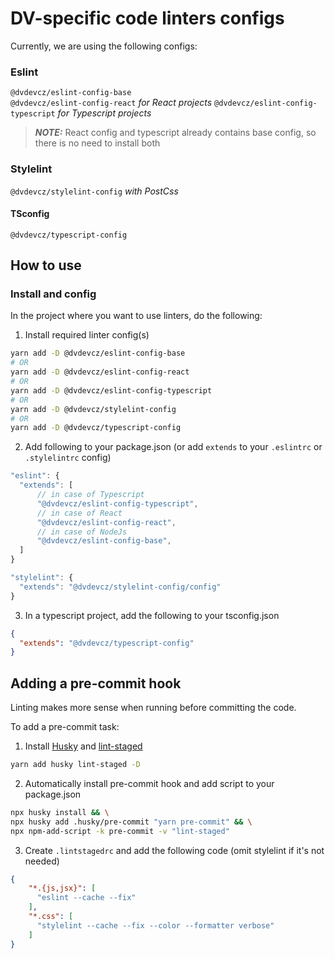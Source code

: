 # DV-specific code linters configs
Currently, we are using the following configs:

### Eslint
`@dvdevcz/eslint-config-base`  
`@dvdevcz/eslint-config-react` *for React projects*
`@dvdevcz/eslint-config-typescript` *for Typescript projects*
> **_NOTE:_**  React config and typescript already contains base config, so there is no need to install both

### Stylelint
`@dvdevcz/stylelint-config` *with PostCss*

#### TSconfig
`@dvdevcz/typescript-config`

## How to use

### Install and config
In the project where you want to use linters, do the following:

1. Install required linter config(s)
```sh
yarn add -D @dvdevcz/eslint-config-base
# OR
yarn add -D @dvdevcz/eslint-config-react
# OR
yarn add -D @dvdevcz/eslint-config-typescript
# OR
yarn add -D @dvdevcz/stylelint-config
# OR
yarn add -D @dvdevcz/typescript-config
```

2. Add following to your package.json (or add `extends` to your `.eslintrc` or `.stylelintrc` config)
```js
"eslint": {
  "extends": [
      // in case of Typescript
      "@dvdevcz/eslint-config-typescript",
      // in case of React
      "@dvdevcz/eslint-config-react",
      // in case of NodeJs
      "@dvdevcz/eslint-config-base",
  ]
}
```
```js
"stylelint": {
  "extends": "@dvdevcz/stylelint-config/config"
}
```
3. In a typescript project, add the following to your tsconfig.json
```json
{
  "extends": "@dvdevcz/typescript-config"
}

```
## Adding a pre-commit hook

Linting makes more sense when running before committing the code.

To add a pre-commit task:

1. Install [Husky](https://typicode.github.io/husky/#/) and [lint-staged]()
```sh
yarn add husky lint-staged -D
```

2. Automatically install pre-commit hook and add script to your package.json
```sh
npx husky install && \
npx husky add .husky/pre-commit "yarn pre-commit" && \
npx npm-add-script -k pre-commit -v "lint-staged"
```

3. Create `.lintstagedrc` and add the following code (omit stylelint if it's not needed)
```json
{
    "*.{js,jsx}": [
      "eslint --cache --fix"
    ],
    "*.css": [
      "stylelint --cache --fix --color --formatter verbose"
    ]
}

```
